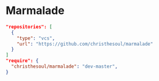 Marmalade
=========


```JSON
"repositories": [
  {
    "type": "vcs",
    "url": "https://github.com/christhesoul/marmalade"
  }
]
"require": {
  "christhesoul/marmalade": "dev-master",
}

```

